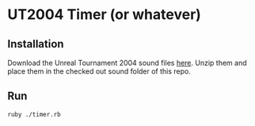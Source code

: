 # UT2004 Timer (or whatever)

## Installation

Download the Unreal Tournament 2004 sound files [here](http://doktor.haze.free.fr/counter-strike/ut_sounds/ut2004.zip).
Unzip them and place them in the checked out sound folder of this repo.

## Run

    ruby ./timer.rb
